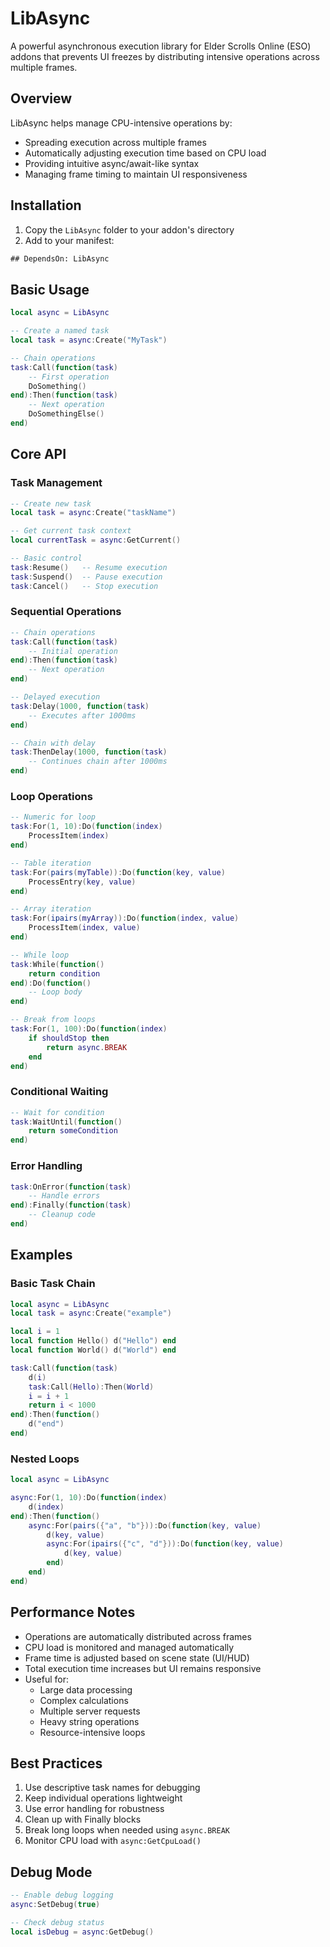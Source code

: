 # LibAsync

A powerful asynchronous execution library for Elder Scrolls Online (ESO) addons that prevents UI freezes by distributing intensive operations across multiple frames.

## Overview

LibAsync helps manage CPU-intensive operations by:
- Spreading execution across multiple frames
- Automatically adjusting execution time based on CPU load
- Providing intuitive async/await-like syntax
- Managing frame timing to maintain UI responsiveness

## Installation

1. Copy the `LibAsync` folder to your addon's directory
2. Add to your manifest:
```txt
## DependsOn: LibAsync
```

## Basic Usage

```lua
local async = LibAsync

-- Create a named task
local task = async:Create("MyTask")

-- Chain operations
task:Call(function(task)
    -- First operation
    DoSomething()
end):Then(function(task)
    -- Next operation
    DoSomethingElse()
end)
```

## Core API

### Task Management

```lua
-- Create new task
local task = async:Create("taskName")

-- Get current task context
local currentTask = async:GetCurrent()

-- Basic control
task:Resume()   -- Resume execution
task:Suspend()  -- Pause execution
task:Cancel()   -- Stop execution
```

### Sequential Operations

```lua
-- Chain operations
task:Call(function(task)
    -- Initial operation
end):Then(function(task)
    -- Next operation
end)

-- Delayed execution
task:Delay(1000, function(task)
    -- Executes after 1000ms
end)

-- Chain with delay
task:ThenDelay(1000, function(task)
    -- Continues chain after 1000ms
end)
```

### Loop Operations

```lua
-- Numeric for loop
task:For(1, 10):Do(function(index)
    ProcessItem(index)
end)

-- Table iteration
task:For(pairs(myTable)):Do(function(key, value)
    ProcessEntry(key, value)
end)

-- Array iteration
task:For(ipairs(myArray)):Do(function(index, value)
    ProcessItem(index, value)
end)

-- While loop
task:While(function()
    return condition
end):Do(function()
    -- Loop body
end)

-- Break from loops
task:For(1, 100):Do(function(index)
    if shouldStop then
        return async.BREAK
    end
end)
```

### Conditional Waiting

```lua
-- Wait for condition
task:WaitUntil(function()
    return someCondition
end)
```

### Error Handling

```lua
task:OnError(function(task)
    -- Handle errors
end):Finally(function(task)
    -- Cleanup code
end)
```

## Examples

### Basic Task Chain

```lua
local async = LibAsync
local task = async:Create("example")

local i = 1
local function Hello() d("Hello") end
local function World() d("World") end

task:Call(function(task)
    d(i)
    task:Call(Hello):Then(World)
    i = i + 1
    return i < 1000
end):Then(function()
    d("end")
end)
```

### Nested Loops

```lua
local async = LibAsync

async:For(1, 10):Do(function(index)
    d(index)
end):Then(function()
    async:For(pairs({"a", "b"})):Do(function(key, value)
        d(key, value)
        async:For(ipairs({"c", "d"})):Do(function(key, value)
            d(key, value)
        end)
    end)
end)
```

## Performance Notes

- Operations are automatically distributed across frames
- CPU load is monitored and managed automatically
- Frame time is adjusted based on scene state (UI/HUD)
- Total execution time increases but UI remains responsive
- Useful for:
  - Large data processing
  - Complex calculations
  - Multiple server requests
  - Heavy string operations
  - Resource-intensive loops

## Best Practices

1. Use descriptive task names for debugging
2. Keep individual operations lightweight
3. Use error handling for robustness
4. Clean up with Finally blocks
5. Break long loops when needed using `async.BREAK`
6. Monitor CPU load with `async:GetCpuLoad()`

## Debug Mode

```lua
-- Enable debug logging
async:SetDebug(true)

-- Check debug status
local isDebug = async:GetDebug()
```
